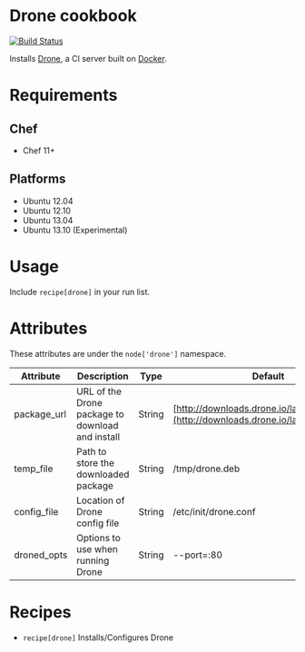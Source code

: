 # Drone cookbook
[![Build Status](https://travis-ci.org/justincampbell/chef-drone.png?branch=master)](https://travis-ci.org/justincampbell/chef-drone)

Installs [Drone](https://github.com/drone/drone), a CI server built on [Docker](https://www.docker.io).

# Requirements

## Chef

* Chef 11+

## Platforms

* Ubuntu 12.04
* Ubuntu 12.10
* Ubuntu 13.04
* Ubuntu 13.10 (Experimental)

# Usage

Include `recipe[drone]` in your run list.

# Attributes

These attributes are under the `node['drone']` namespace.

Attribute | Description | Type | Default
----------|-------------|------|--------
package_url | URL of the Drone package to download and install | String | [http://downloads.drone.io/latest/drone.deb](http://downloads.drone.io/latest/drone.deb)
temp_file | Path to store the downloaded package | String | /tmp/drone.deb
config_file | Location of Drone config file | String | /etc/init/drone.conf
droned_opts | Options to use when running Drone | String | --port=:80
# Recipes

* `recipe[drone]` Installs/Configures Drone
